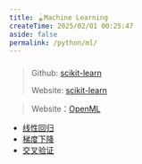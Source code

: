 ```yaml
---
title: 🪀Machine Learning
createTime: 2025/02/01 00:25:47
aside: false
permalink: /python/ml/
---
```

###
> Github: [scikit-learn](https://github.com/scikit-learn/scikit-learn)
> 
> Website: <icon name = "devicon:scikitlearn" size="5em"/>[scikit-learn](https://scikit-learn.org)

> Website：[OpenML](https://openml.org)
- [线性回归](machine-learning/Linear-Regression.md)
- [梯度下降](machine-learning/Gradient-Descent.md)
- [交叉验证](machine-learning/Cross-Validation.md)
